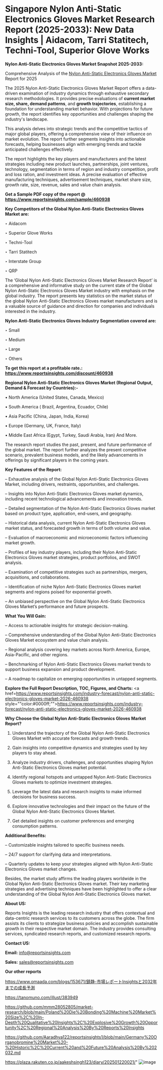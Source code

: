 # Singapore Nylon Anti-Static Electronics Gloves Market Research Report (2025-2033): New Data Insights | Aidacom, Tarri Statitech, Techni-Tool, Superior Glove Works

<strong>Nylon Anti-Static Electronics Gloves Market Snapshot 2025-2033:</strong>

Comprehensive Analysis of the <a href=https://www.reportsinsights.com/sample/460938>Nylon Anti-Static Electronics Gloves Market</a> Report for 2025

The 2025 Nylon Anti-Static Electronics Gloves Market Report offers a data-driven examination of industry dynamics through exhaustive secondary research methodologies. It provides precise evaluations of <strong>current market size, share, demand patterns</strong>, and <strong>growth trajectories</strong>, establishing a foundation for understanding market behavior. With projections for future growth, the report identifies key opportunities and challenges shaping the industry's landscape.

This analysis delves into strategic trends and the competitive tactics of major global players, offering a comprehensive view of their influence on market evolution. The report further segments insights into actionable forecasts, helping businesses align with emerging trends and tackle anticipated challenges effectively.

The report highlights the key players and manufacturers and the latest strategies including new product launches, partnerships, joint ventures, technology, segmentation in terms of region and industry competition, profit and loss ration, and investment ideas. A precise evaluation of effective manufacturing techniques, advertisement techniques, market share size, growth rate, size, revenue, sales and value chain analysis.

<strong>Get a Sample PDF copy of the report @ <a href=https://www.reportsinsights.com/sample/460938 style=color:#0000ff;>https://www.reportsinsights.com/sample/460938</a></strong>

<strong>Key Competitors of the Global Nylon Anti-Static Electronics Gloves Market are:</strong>

‣ Aidacom

‣ Superior Glove Works

‣ Techni-Tool

‣ Tarri Statitech

‣ Interstate Group

‣ QRP

The ‘Global Nylon Anti-Static Electronics Gloves Market Research Report’ is a comprehensive and informative study on the current state of the Global Nylon Anti-Static Electronics Gloves Market industry with emphasis on the global industry. The report presents key statistics on the market status of the global Nylon Anti-Static Electronics Gloves market manufacturers and is a valuable source of guidance and direction for companies and individuals interested in the industry.

<strong>Nylon Anti-Static Electronics Gloves Industry Segmentation covered are:</strong>

‣ Small

‣ Medium

‣ Large

‣ Others

<strong>To get this report at a profitable rate.: <a href=https://www.reportsinsights.com/discount/460938 style=color:#0000ff;>https://www.reportsinsights.com/discount/460938</a></strong>

<strong>Regional Nylon Anti-Static Electronics Gloves Market (Regional Output, Demand &amp; Forecast by Countries):-</strong>

• North America (United States, Canada, Mexico)

• South America ( Brazil, Argentina, Ecuador, Chile)

• Asia Pacific (China, Japan, India, Korea)

• Europe (Germany, UK, France, Italy)

• Middle East Africa (Egypt, Turkey, Saudi Arabia, Iran) And More.

The research report studies the past, present, and future performance of the global market. The report further analyzes the present competitive scenario, prevalent business models, and the likely advancements in offerings by significant players in the coming years.

<strong>Key Features of the Report:</strong>

– Exhaustive analysis of the Global Nylon Anti-Static Electronics Gloves Market, including drivers, restraints, opportunities, and challenges.

– Insights into Nylon Anti-Static Electronics Gloves market dynamics, including recent technological advancements and innovation trends.

– Detailed segmentation of the Nylon Anti-Static Electronics Gloves market based on product type, application, end-users, and geography.

– Historical data analysis, current Nylon Anti-Static Electronics Gloves market status, and forecasted growth in terms of both volume and value.

– Evaluation of macroeconomic and microeconomic factors influencing market growth.

– Profiles of key industry players, including their Nylon Anti-Static Electronics Gloves market strategies, product portfolios, and SWOT analysis.

– Examination of competitive strategies such as partnerships, mergers, acquisitions, and collaborations.

– Identification of niche Nylon Anti-Static Electronics Gloves market segments and regions poised for exponential growth.

– An unbiased perspective on the Global Nylon Anti-Static Electronics Gloves Market’s performance and future prospects.

<strong>What You Will Gain:</strong>

– Access to actionable insights for strategic decision-making.

– Comprehensive understanding of the Global Nylon Anti-Static Electronics Gloves Market ecosystem and value chain analysis.

– Regional analysis covering key markets across North America, Europe, Asia-Pacific, and other regions.

– Benchmarking of Nylon Anti-Static Electronics Gloves market trends to support business expansion and product development.

– A roadmap to capitalize on emerging opportunities in untapped segments.

<strong>Explore the Full Report Description, TOC, Figures, and Charts:</strong>
<a href=https://www.reportsinsights.com/industry-forecast/nylon-anti-static-electronics-gloves-market-2026-460938 style=""color:#0000ff;"">https://www.reportsinsights.com/industry-forecast/nylon-anti-static-electronics-gloves-market-2026-460938</a>

<strong>Why Choose the Global Nylon Anti-Static Electronics Gloves Market Report?</strong>

1. Understand the trajectory of the Global Nylon Anti-Static Electronics Gloves Market with accurate forecasts and growth trends.

2. Gain insights into competitive dynamics and strategies used by key players to stay ahead.

3. Analyze industry drivers, challenges, and opportunities shaping Nylon Anti-Static Electronics Gloves market potential.

4. Identify regional hotspots and untapped Nylon Anti-Static Electronics Gloves markets to optimize investment strategies.

5. Leverage the latest data and research insights to make informed decisions for business success.

6. Explore innovative technologies and their impact on the future of the Global Nylon Anti-Static Electronics Gloves Market.

7. Get detailed insights on customer preferences and emerging consumption patterns.

<strong>Additional Benefits:</strong>

– Customizable insights tailored to specific business needs.

– 24/7 support for clarifying data and interpretations.

– Quarterly updates to keep your strategies aligned with Nylon Anti-Static Electronics Gloves market changes.

Besides, the market study affirms the leading players worldwide in the Global Nylon Anti-Static Electronics Gloves market. Their key marketing strategies and advertising techniques have been highlighted to offer a clear understanding of the Global Nylon Anti-Static Electronics Gloves market.

<strong><strong>About US</strong>:</strong>

Reports Insights is the leading research industry that offers contextual and data-centric research services to its customers across the globe. The firm assists its clients to strategize business policies and accomplish sustainable growth in their respective market domain. The industry provides consulting services, syndicated research reports, and customized research reports.

<strong>Contact US:</strong>

<p class=><b>Email:</b> <a href=mailto:info@reportsinsights.com>info@reportsinsights.com</a></p>
<p class=><b>Sales:</b> <a href=mailto:sales@reportsinsights.com>sales@reportsinsights.com</a></p>

<strong>Our other reports</strong>

<a href=https://www.omaada.com/blogs/153671/鎮静-市場レポートInsightsと2032年までの成長予測>https://www.omaada.com/blogs/153671/鎮静-市場レポートInsightsと2032年までの成長予測</a>

<a href=https://tanomuno.com/illust/383949>https://tanomuno.com/illust/383949</a>

<a href=https://github.com/mmm28052805/market-research/blob/main/Poland%20Die%20Bonding%20Machine%20Market%20Size%2C%20In-Depth%20Qualitative%20Insights%2C%20Explosive%20Growth%20Opportunity%2C%20Regional%20Analysis%20By%20Reports%20Insights>https://github.com/mmm28052805/market-research/blob/main/Poland%20Die%20Bonding%20Machine%20Market%20Size%2C%20In-Depth%20Qualitative%20Insights%2C%20Explosive%20Growth%20Opportunity%2C%20Regional%20Analysis%20By%20Reports%20Insights</a>

<a href=https://github.com/Aaradhya122/reportsinsights1/blob/main/Germany%20Organobromine%20Market%20-%20Historic%2C%20Current%20and%20Future%20Analysis%20By%202032.md>https://github.com/Aaradhya122/reportsinsights1/blob/main/Germany%20Organobromine%20Market%20-%20Historic%2C%20Current%20and%20Future%20Analysis%20By%202032.md</a>

<a href=https://plaza.rakuten.co.jp/aakeshsingh123/diary/202501220021/>https://plaza.rakuten.co.jp/aakeshsingh123/diary/202501220021/</a>"
![image](https://github.com/user-attachments/assets/6d49e3ed-3f21-4b14-88fb-8cbaedf5f75a)
